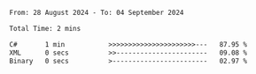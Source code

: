 <!--START_SECTION:waka-->

```txt
From: 28 August 2024 - To: 04 September 2024

Total Time: 2 mins

C#       1 min           >>>>>>>>>>>>>>>>>>>>>>---   87.95 %
XML      0 secs          >>-----------------------   09.08 %
Binary   0 secs          >------------------------   02.97 %
```

<!--END_SECTION:waka-->
